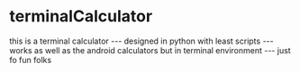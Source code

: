 # terminalCalculator
this is a terminal calculator --- designed in python with least scripts --- works as well as the android calculators but in terminal environment --- just fo fun folks
